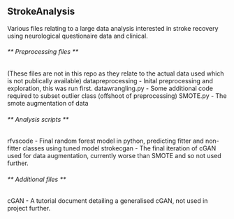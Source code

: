 ## StrokeAnalysis
Various files relating to a large data analysis interested in stroke recovery using neurological questionaire data and clinical. 

###### ** Preprocessing files **
(These files are not in this repo as they relate to the actual data used which is not publically available)
datapreprocessing - Inital preprocessing and exploration, this was run first. 
datawrangling.py - Some additional code required to subset outlier class (offshoot of preprocessing)
SMOTE.py - The smote augmentation of data

###### ** Analysis scripts **
rfvscode - Final random forest model in python, predicting fitter and non-fitter classes using tuned model
strokecgan - The final iteration of cGAN used for data augmentation, currently worse than SMOTE and so not used further.

###### ** Additional files **
cGAN - A tutorial document detailing a generalised cGAN, not used in project further.
